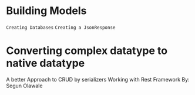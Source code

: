 # Building Models
`Creating Databases`
`Creating a JsonResponse`
# Converting complex datatype to native datatype
A better Approach to CRUD by serializers
Working with Rest Framework
By: Segun Olawale
